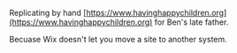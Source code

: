 Replicating by hand [https://www.havinghappychildren.org](https://www.havinghappychildren.org) for Ben's late father. 

Becuase Wix doesn't let you move a site to another system.
